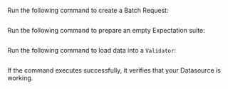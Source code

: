 Run the following command to create a Batch Request:

```python name="tests/integration/docusaurus/connecting_to_your_data/database/athena_python_example.py Batch Request"

```

Run the following command to prepare an empty Expectation suite:

```python name="tests/integration/docusaurus/connecting_to_your_data/database/athena_python_example.py Create Expectation Suite"

```

Run the following command to load data into a `Validator`:

```python name="tests/integration/docusaurus/connecting_to_your_data/database/athena_python_example.py Test Datasource with Validator"

```

If the command executes successfully, it verifies that your Datasource is working.